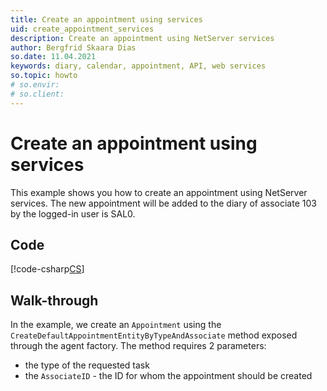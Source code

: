 ```yaml
---
title: Create an appointment using services
uid: create_appointment_services
description: Create an appointment using NetServer services
author: Bergfrid Skaara Dias
so.date: 11.04.2021
keywords: diary, calendar, appointment, API, web services
so.topic: howto
# so.envir:
# so.client:
---
```


# Create an appointment using services

This example shows you how to create an appointment using NetServer services. The new appointment will be added to the diary of associate 103 by the logged-in user is SAL0.

## Code

[!code-csharp[CS](includes/create-apt-services.cs)]

## Walk-through

In the example, we create an `Appointment` using the `CreateDefaultAppointmentEntityByTypeAndAssociate` method exposed through the agent factory. The method requires 2 parameters:

* the type of the requested task
* the `AssociateID` - the ID for whom the appointment should be created

<!-- Referenced links -->
